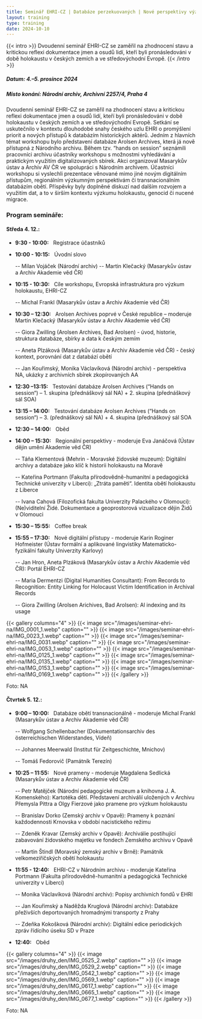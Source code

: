 ```yaml
---
title: Seminář EHRI-CZ | Databáze perzekuovaných | Nové perspektivy výzkumu, vzdělávání a připomínání holokaustu
layout: training
type: training
date: 2024-10-10
---
```


{{< intro >}}
Dvoudenní seminář EHRI-CZ se zaměřil na zhodnocení stavu a kritickou reflexi dokumentace jmen a osudů lidí, kteří byli pronásledováni v době holokaustu v českých zemích a ve středovýchodní Evropě.
{{< /intro >}}

##### Datum: 4.–5. prosince 2024

##### Místo konání: Národní archiv, Archivní 2257/4, Praha 4

Dvoudenní seminář EHRI-CZ se zaměřil na zhodnocení stavu a kritickou reflexi dokumentace jmen a osudů lidí, kteří byli pronásledováni v době holokaustu v českých zemích a ve středovýchodní Evropě. Setkání se uskutečnilo v kontextu dlouhodobé snahy českého uzlu EHRI o promýšlení priorit a nových přístupů k databázím historických aktérů. Jedním z hlavních témat workshopu bylo představení databáze Arolsen Archives, která já nově přístupná z Národního archivu. Během tzv. “hands on session” seznámili pracovníci archivu účastníky workshopu s možnostmi vyhledávání a praktickým využitím digitalizovaných sbírek.
Akci organizoval Masarykův ústav a Archiv AV ČR ve spolupráci s Národním archivem. Účastníci workshopu si vyslechli prezentace věnované mimo jiné novým digitálním přístupům, regionálním výzkumným perspektivám či transnacionálním databázím obětí. Příspěvky byly doplněné diskuzí nad dalším rozvojem a využitím dat, a to v širším kontextu výzkumu holokaustu, genocid či nucené migrace.

### Program semináře:

#### Středa 4. 12.:

-  **9:30 - 10:00:** &nbsp; Registrace účastníků
-  **10:00 - 10:15:** &nbsp; Úvodní slovo

   -- Milan Vojáček (Národní archiv)
   -- Martin Klečacký (Masarykův ústav a Archiv Akademie věd ČR)

-  **10:15 - 10:30:** &nbsp; Cíle workshopu, Evropská infrastruktura pro výzkum holokaustu, EHRI-CZ

   -- Michal Frankl (Masarykův ústav a Archiv Akademie věd ČR)

-  **10:30 – 12:30:** &nbsp; Arolsen Archives poprvé v České republice – moderuje Martin Klečacký (Masarykův ústav a Archiv Akademie věd ČR)

   -- Giora Zwilling (Arolsen Archives, Bad Arolsen) - úvod, historie, struktura databáze, sbírky a data k českým zemím

   -- Aneta Plzáková (Masarykův ústav a Archiv Akademie věd ČR) - český kontext, porovnání dat z databází obětí

   -- Jan Kouřimský, Monika Václavíková (Národní archiv) - perspektiva NA, ukázky z archivních sbírek zkopírovaných AA

-  **12:30 –13:15:** &nbsp; Testování databáze Arolsen Archives (“Hands on session“) – 1. skupina (přednáškový sál NA) + 2. skupina (přednáškový sál SOA)

-  **13:15 – 14:00:** &nbsp; Testování databáze Arolsen Archives (“Hands on session“) – 3. (přednáškový sál NA) + 4. skupina (přednáškový sál SOA
-  **12:30 – 14:00:** &nbsp; Oběd
-  **14:00 – 15:30:** &nbsp; Regionální perspektivy - moderuje Eva Janáčová (Ústav dějin umění Akademie věd ČR)

   -- Táňa Klementová (Mehrin - Moravské židovské muzeum): Digitální archivy a databáze jako klíč k historii holokaustu na Moravě

   -- Kateřina Portmann (Fakulta přírodovědně-humanitní a pedagogická Technické univerzity v Liberci): „Ztráta paměti“. Identita obětí holokaustu z Liberce

   -- Ivana Cahová (Filozofická fakulta Univerzity Palackého v Olomouci): (Ne)viditelní Židé. Dokumentace a geoprostorová vizualizace dějin Židů v Olomouci

-  **15:30 – 15:55:** &nbsp; Coffee break
-  **15:55 – 17:30:** &nbsp; Nové digitální přístupy - moderuje Karin Roginer Hofmeister (Ústav formální a aplikované lingvistiky Matematicko-fyzikální fakulty Univerzity Karlovy)

   -- Jan Hron, Aneta Plzáková (Masarykův ústav a Archiv Akademie věd ČR): Portál EHRI-CZ

   -- Maria Dermentzi (Digital Humanities Consultant): From Records to Recognition: Entity Linking for Holocaust Victim Identification in Archival Records

   -- Giora Zwilling (Arolsen Arichives, Bad Arolsen): Al indexing and its usage

{{< gallery columns="4" >}}
{{< image src="/images/seminar-ehri-na/IMG_0001_1.webp" caption="" >}}
{{< image src="/images/seminar-ehri-na/IMG_0023_1.webp" caption="" >}}
{{< image src="/images/seminar-ehri-na/IMG_0031.webp" caption="" >}}
{{< image src="/images/seminar-ehri-na/IMG_0053_1.webp" caption="" >}}
{{< image src="/images/seminar-ehri-na/IMG_0125_1.webp" caption="" >}}
{{< image src="/images/seminar-ehri-na/IMG_0135_1.webp" caption="" >}}
{{< image src="/images/seminar-ehri-na/IMG_0153_1.webp" caption="" >}}
{{< image src="/images/seminar-ehri-na/IMG_0169_1.webp" caption="" >}}
{{< /gallery >}}

Foto: NA

#### Čtvrtek 5. 12.:

-  **9:00 – 10:00:** &nbsp; Databáze obětí transnacionálně - moderuje Michal Frankl (Masarykův ústav a Archiv Akademie věd ČR)

   -- Wolfgang Schellenbacher (Dokumentationsarchiv des österreichischen Widerstandes, Vídeň)

   -- Johannes Meerwald (Institut für Zeitgeschichte, Mnichov)

   -- Tomáš Fedorovič (Památník Terezín)

-  **10:25 – 11:55:** &nbsp; Nové prameny - moderuje Magdalena Sedlická (Masarykův ústav a Archiv Akademie věd ČR)

   -- Petr Matějček (Národní pedagogické muzeum a knihovna J. A. Komenského): Kartotéka dětí. Představení archiválií uložených v Archivu Přemysla Pittra a Olgy Fierzové jako pramene pro výzkum holokaustu

   -- Branislav Dorko (Zemský archiv v Opavě): Prameny k poznání každodennosti Krnovska v období nacistického režimu

   -- Zdeněk Kravar (Zemský archiv v Opavě): Archiválie postihující zabavování židovského majetku ve fondech Zemského archivu v Opavě

   -- Martin Štindl (Moravský zemský archiv v Brně): Památník velkomeziříčských obětí holokaustu

-  **11:55 - 12:40:** &nbsp; EHRI-CZ v Národním archivu - moderuje Kateřina Portmann (Fakulta přírodovědně-humanitní a pedagogická Technické univerzity v Liberci)

   -- Monika Václavíková (Národní archiv): Popisy archivních fondů v EHRI

   -- Jan Kouřimský a Naděžda Kruglová (Národní archiv): Databáze přeživších deportovaných hromadnými transporty z Prahy

   -- Zdeňka Kokošková (Národní archiv): Digitální edice periodických zpráv řídícího úseku SD v Praze

-  **12:40:** &nbsp; Oběd

{{< gallery columns="4" >}}
{{< image src="/images/druhy_den/IMG_0525_2.webp" caption="" >}}
{{< image src="/images/druhy_den/IMG_0529_2.webp" caption="" >}}
{{< image src="/images/druhy_den/IMG_0542_1.webp" caption="" >}}
{{< image src="/images/druhy_den/IMG_0569_1.webp" caption="" >}}
{{< image src="/images/druhy_den/IMG_0617_1.webp" caption="" >}}
{{< image src="/images/druhy_den/IMG_0665_1.webp" caption="" >}}
{{< image src="/images/druhy_den/IMG_0677_1.webp" caption="" >}}
{{< /gallery >}}

Foto: NA
